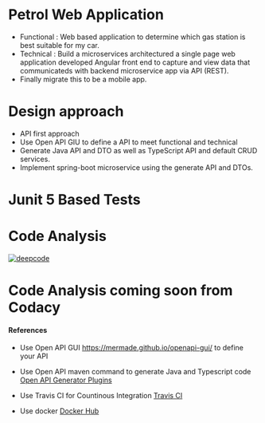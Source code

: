 # Petrol Web Application
*   Functional : Web based application to determine which gas station is best suitable for my car.
*   Technical  : Build a microservices architectured a single page web application developed Angular front end to capture and view data that communicateds with backend microservice app via API (REST).
*   Finally migrate this to be a mobile app.


# Design approach
*   API first approach
*   Use Open API GIU to define a API to meet functional and technical 
*   Generate Java API and DTO as well as TypeScript API and default CRUD services.
*   Implement spring-boot microservice using the generate API and DTOs.

# Junit 5 Based Tests

# Code Analysis
[![deepcode](https://www.deepcode.ai/api/gh/badge?key=eyJhbGciOiJIUzI1NiIsInR5cCI6IkpXVCJ9.eyJwbGF0Zm9ybTEiOiJnaCIsIm93bmVyMSI6ImRlZS1zaXgiLCJyZXBvMSI6InBldHJvbC1hcHAiLCJpbmNsdWRlTGludCI6ZmFsc2UsImF1dGhvcklkIjoyNjkyOSwiaWF0IjoxNjExNjkzMTM4fQ.Mtardxcygy6IL0ed7jcSditMHPTHZQHx5QAB16YUa-I)](https://www.deepcode.ai/app/gh/dee-six/petrol-app/_/dashboard?utm_content=gh%2Fdee-six%2Fpetrol-app)

# Code Analysis coming soon from Codacy

#### References
*   Use Open API GUI <https://mermade.github.io/openapi-gui/> to define your API
*   Use Open API maven command to generate Java and Typescript code [Open API Generator Plugins](https://openapi-generator.tech/docs/plugins "Open API Generator Plugins") 
*   Use Travis CI for Countinous Integration [Travis CI](https://travis-ci.com/ "title") 

*   Use docker [Docker Hub](https://hub.docker.com/repositories "title") 


